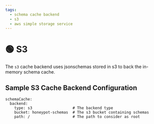 ```yaml
---
tags:
  - schema cache backend
  - s3
  - aws simple storage service
---
```


# 🟢 S3

The `s3` cache backend uses jsonschemas stored in s3 to back the in-memory schema cache.

## Sample S3 Cache Backend Configuration

```
schemaCache:
  backend:
    type: s3                  # The backend type
    bucket: honeypot-schemas  # The s3 bucket containing schemas
    path: /                   # The path to consider as root
```
